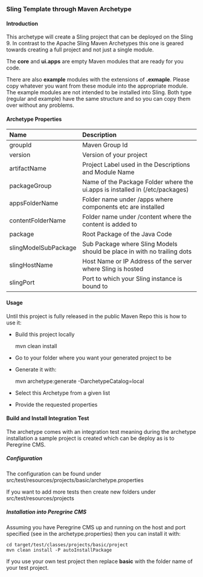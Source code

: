 ### Sling Template through Maven Archetype

#### Introduction

This archetype will create a Sling project that can be deployed on the Sling 9. In contrast to
the Apache Sling Maven Archetypes this one is geared towards creating a full project and
not just a single module.

The **core** and **ui.apps** are empty Maven modules that are ready for you code.

There are also **example** modules with the extensions of **.exmaple**. Please copy whatever you
want from these module into the appropriate module. The example modules are not intended to be
installed into Sling.
Both type (regular and example) have the same structure and so you can copy them over without any problems.

#### Archetype Properties

| Name                 | Description                                                                  |
| :------------------- | :--------------------------------------------------------------------------- |
| groupId              | Maven Group Id                                                               |
| version              | Version of your project                                                      |
| artifactName         | Project Label used in the Descriptions and Module Name                       |
| packageGroup         | Name of the Package Folder where the ui.apps is installed in (/etc/packages) |
| appsFolderName       | Folder name under /apps where components etc are installed                   |
| contentFolderName    | Folder name under /content where the content is added to                     |
| package              | Root Package of the Java Code                                                |
| slingModelSubPackage | Sub Package where Sling Models should be place in with no trailing dots      |
| slingHostName        | Host Name or IP Address of the server where Sling is hosted                  |
| slingPort            | Port to which your Sling instance is bound to                                |

#### Usage

Until this project is fully released in the public Maven Repo this is how to use it:

-   Build this project locally

    mvn clean install

-   Go to your folder where you want your generated project to be
-   Generate it with:

    mvn archetype:generate -DarchetypeCatalog=local

-   Select this Archetype from a given list
-   Provide the requested properties

#### Build and Install Integration Test

The archetype comes with an integration test meaning during the
archetype installation a sample project is created which can
be deploy as is to Peregrine CMS.

##### Configuration

The configuration can be found under
src/test/resources/projects/basic/archetype.properties

If you want to add more tests then create new folders under
src/test/resources/projects

##### Installation into Peregrine CMS

Assuming you have Peregrine CMS up and running on the host
and port specified (see in the archetype.properties) then
you can install it with:

    cd target/test/classes/projects/basic/project
    mvn clean install -P autoInstallPackage

If you use your own test project then replace **basic**
with the folder name of your test project.
